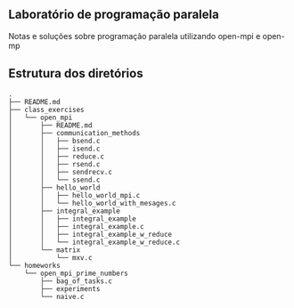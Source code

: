 ## Laboratório de programação paralela
Notas e soluções sobre programação paralela utilizando open-mpi e open-mp


## Estrutura dos diretórios
```
.
├── README.md
├── class_exercises
│   └── open_mpi
│       ├── README.md
│       ├── communication_methods
│       │   ├── bsend.c
│       │   ├── isend.c
│       │   ├── reduce.c
│       │   ├── rsend.c
│       │   ├── sendrecv.c
│       │   └── ssend.c
│       ├── hello_world
│       │   ├── hello_world_mpi.c
│       │   └── hello_world_with_mesages.c
│       ├── integral_example
│       │   ├── integral_example
│       │   ├── integral_example.c
│       │   ├── integral_example_w_reduce
│       │   └── integral_example_w_reduce.c
│       └── matrix
│           └── mxv.c
└── homeworks
    └── open_mpi_prime_numbers
        ├── bag_of_tasks.c
        ├── experiments
        └── naive.c
```
